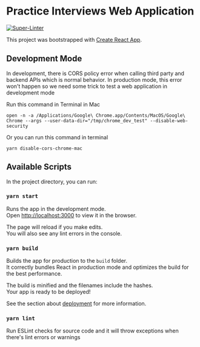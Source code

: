 # Practice Interviews Web Application

[![Super-Linter](https://github.com/FractalLabsDev/practice-interviews-web/actions/workflows/super-linter.yml/badge.svg)](https://github.com/marketplace/actions/super-linter)

This project was bootstrapped with [Create React App](https://github.com/facebook/create-react-app).

## Development Mode

In development, there is CORS policy error when calling third party and backend APIs which is normal behavior.
In production mode, this error won't happen so we need some trick to test a web application in development mode

Run this command in Terminal in Mac

`open -n -a /Applications/Google\ Chrome.app/Contents/MacOS/Google\ Chrome --args --user-data-dir="/tmp/chrome_dev_test" --disable-web-security`

Or you can run this command in terminal

`yarn disable-cors-chrome-mac`

## Available Scripts

In the project directory, you can run:

### `yarn start`

Runs the app in the development mode.\
Open [http://localhost:3000](http://localhost:3000) to view it in the browser.

The page will reload if you make edits.\
You will also see any lint errors in the console.

### `yarn build`

Builds the app for production to the `build` folder.\
It correctly bundles React in production mode and optimizes the build for the best performance.

The build is minified and the filenames include the hashes.\
Your app is ready to be deployed!

See the section about [deployment](https://facebook.github.io/create-react-app/docs/deployment) for more information.

### `yarn lint`

Run ESLint checks for source code and it will throw exceptions when there's lint errors or warnings
